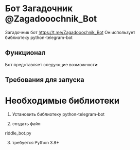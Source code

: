 # Бот Загадочник @Zagadooochnik_Bot
Загадочник бот https://t.me/Zagadooochnik_Bot
Он использует библиотеку python-telegram-bot 
## Функционал
Бот представляет следующие возможности:
## Требования для запуска
# Необходимые библиотеки
1. Установить библиотеку python-telegram-bot

2. создать файл

riddle_bot.py

3. требуется Python 3.8+
